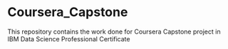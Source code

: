 # Coursera_Capstone
This repository contains the work done for Coursera Capstone project in IBM Data Science Professional Certificate
